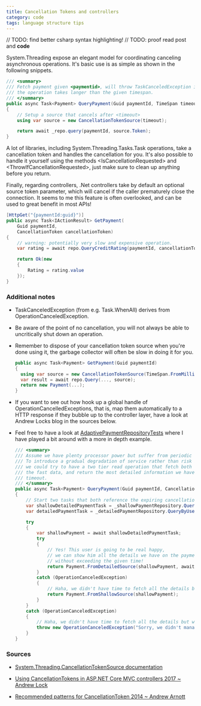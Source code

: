 ```yaml
---
title: Cancellation Tokens and controllers
category: code
tags: language structure tips
---
```


// TODO: find better csharp syntax highlighting!
// TODO: proof read post and **code**

System.Threading expose an elegant model for coordinating canceling asynchronous
operations. It's basic use is as simple as shown in the following snippets.

```csharp
/// <summary>
/// Fetch payment given <paymentid>, will throw TaskCanceledException if
/// the operation takes langer than the given timespan.
/// </summary>
public async Task<Payment> QueryPayment(Guid paymentId, TimeSpan timeout)
{
    // Setup a source that cancels after <timeout>
    using var source = new CancellationTokenSource(timeout);

    return await _repo.query(paymentId, source.Token);
}
```

A lot of libraries, including System.Threading.Tasks.Task operations, take a
cancellation token and handles the cancellation for you. It's also possible to
handle it yourself using the methods \<IsCancellationRequested\> and
\<ThrowIfCancellationRequested\>, just make sure to clean up anything before you
return.

Finally, regarding controllers, .Net controllers take by default an optional
source token parameter, which will cancel if the caller prematurely close the
connection. It seems to me this feature is often overlooked, and can be used to
great benefit in most APIs!

```csharp
[HttpGet("{paymentId:guid}")]
public async Task<IActionResult> GetPayment(
    Guid paymentId,
    CancellationToken cancellationToken)
{
    // warning: potentially very slow and expensive operation.
    var rating = await repo.QueryCreditRating(paymentId, cancellationToken);

    return Ok(new
    {
        Rating = rating.value
    });
}
```

### Additional notes

* TaskCanceledException (from e.g. Task.WhenAll) derives from
  OperationCanceledException.

* Be aware of the point of no cancellation, you will not always be able to
  uncritically shut down an operation.

* Remember to dispose of your cancellation token source when you're done using
  it, the garbage collector will often be slow in doing it for you.

  ```csharp
  public async Task<Payment> GetPayment(Guid paymentId)
  {
    using var source = new CancellationTokenSource(TimeSpan.FromMilliseconds(100));
    var result = await repo.Query(..., source);
    return new Payment(...);
  }
  ```

* If you want to see out how hook up a global handle of
  OperationCancelledExceptions, that is, map them automatically to a HTTP
  response if they bubble up to the controller layer, have a look at Andrew
  Locks blog in the sources below.

* Feel free to have a look at
[AdaptivePaymentRepositoryTests](https://github.com/tugend/ApiControllerSamples/blob/master/Domain/AdaptivePaymentRepository.cs)
where I have played a bit around with a more in depth example.

  ```csharp
  /// <summary>
  /// Assume we have plenty processor power but suffer from periodic slow read speeds.
  /// To introduce a gradual degradation of service rather than risk actual downtime,
  /// we could try to have a two tier read operation that fetch both the slow and
  /// the fast data, and return the most detailed information we have given a specified
  /// timeout.
  /// </summary>
  public async Task<Payment> QueryPayment(Guid paymentId, CancellationToken token)
  {
      // Start two tasks that both reference the expiring cancellation token
      var shallowDetailedPaymentTask = _shallowPaymentRepository.QueryByUserId(paymentId, token);
      var detailedPaymentTask = _detailedPaymentRepository.QueryByUserId(paymentId, token);

      try
      {
          var shallowPayment = await shallowDetailedPaymentTask;
          try
          {
              // Yes! This user is going to be real happy,
              // we can show him all the details we have on the payment
              // without exceeding the given time!
              return Payment.FromDetailedSource(shallowPayment, await detailedPaymentTask);
          }
          catch (OperationCanceledException)
          {
              // Haha, we didn't have time to fetch all the details but we got the basis content.
              return Payment.FromShallowSource(shallowPayment);
          }
      }
      catch (OperationCanceledException)
      {
          // Haha, we didn't have time to fetch all the details but we got the basis content.
          throw new OperationCanceledException("Sorry, we didn't manage to get any results in time!");
      }
  }
  ```

### Sources

* [System.Threading.CancellationTokenSource
  documentation](https://docs.microsoft.com/en-us/dotnet/api/system.threading.cancellationtokensource?view=net-5.0)

* [Using CancellationTokens in ASP.NET Core MVC controllers 2017 ~ Andrew
  Lock](https://andrewlock.net/using-cancellationtokens-in-asp-net-core-mvc-controllers/)

* [Recommended patterns for CancellationToken 2014 ~ Andrew
  Arnott](https://devblogs.microsoft.com/premier-developer/recommended-patterns-for-cancellationtoken/)


<!-- ---
<br />

## API Versioning with Swagger

...

  ## Swagger

  ### Versioning

  Best practice allow any caller of your API to easily verify whether he or she
  is using the right version of the api. Unfortunately developers often
  incrementally add new versions to select endpoints resulting in something like
  below. The confusion increase further when you have to figure out whether some
  endpoint versions must follow each other.

  ```
POST api/payments // create PUT api/payments // update GET
api/payments/{paymentId:guid} // fetch

PUT api/v2/payments

POST api/v3/payments // the newer way of creating a payment, please use this one
instead PUT api/v3/payments // the newer way of updating a payment, must be used
if payment was created using v3 endpoint
```

A better approach is to version the ENTIRE API such that any endpoints that are
unchanged from e.g. version 1 to version 3 just exists for both versions. The
consumer of the API will then be easily able to determine which endpoints to
use.

As a side note, there should of course be a change log for each version too.

Best practice for this is easy using swagger as the follow example show.

#### Examples

See PaymentsController.

```csharp
    [ApiController]
    [Route("api/v{version:apiVersion}/[controller]")]
    public class PaymentsControllerLegacyV1 : ControllerBase
    {
        [ApiVersion("1.0", Deprecated = true)]
        [HttpGet("{paymentId:guid}")]
        public async Task<IActionResult> Create(Guid paymentId, Payment CreatePayment, CancellationToken cancellationToken)
        ...
    }

    [ApiController]
    [Route("api/v{version:apiVersion}/[controller]")]
    public class PaymentsController : ControllerBase
    {
        [ApiVersion("2.0")]
        [ApiVersion("1.0")] // Unchanged from v1 to v2
        [HttpGet("{paymentId:guid}")]
        public async Task<IActionResult> Get(Guid paymentId, CancellationToken cancellationToken)
        {
            ...
        }

        [ApiVersion("2.0")]
        [HttpGet("{paymentId:guid}")]
        public async Task<IActionResult> Create(Guid paymentId, Payment CreatePayment, CancellationToken cancellationToken)
```


### Endpoint documentation with good examples

Good documentation is something any consumer of an API can really appreciate.

Swagger can render your remarks as neat markdown, and add your comments to the
response codes. The value given in the parameter as an example is further
expressed as a default value when calling the endpoint!


```csharp
    /// <summary>
        /// Endpoint for creating a payment
        /// </summary>
        /// <param name="paymentId">fc9d9f16-f775-43ac-8cde-99206a461809</param>
        /// <param name="speed">fast</param>
        /// <param name="cancellationToken"></param>
        /// <returns></returns>
        /// <remarks>
        ///
        /// Possible 'speed' values could be:
        ///
        ///     "fast", "slow", none
        ///
        /// Just for demonstration
        ///
        ///     POST api/v1/payments/fc9d9f16-f775-43ac-8cde-99206a461809?speed=fast
        ///     {
        ///     }
        ///</remarks>
        /// <response code="200">Returns result of query</response>
        /// <response code="400">Unknown payment</response>
        [ProducesResponseType(StatusCodes.Status410Gone)]
        [HttpGet("{paymentId:guid}")]
        public async Task<IActionResult> Get(Guid paymentId, string speed, CancellationToken cancellationToken)
        {
            var rating = speed?.Equals("fast") ?? false
                ? await repo.FastQueryCreditRating(paymentId, cancellationToken)
                : await repo.SlowQueryCreditRating(paymentId, cancellationToken);

            return Ok(new
            {
                Rating = rating.value
            });
        }
```

Continuing in the same track, it would be really nice if there was an actually
working example of input data that could just be fired off to test the endpoint.
Just add an example doc to the request object and the values are automatically
added. If you also want a new valid guid or similar dynamic value, you'll need
to a little bit more though.

```csharp
public class DeletePayment : IRequest
    {
        /// <summary>The amount of the product</summary>
        /// <example>200</example>
        public decimal Amount { get; set; }

        /// <summary>The description of the product</summary>
        /// <example>Men's basketball shoes</example>
        public string Description { get; set; }

        /// <summary>Type of purchase</summary>
        /// <example>Everyday needs</example>
        public string Type { get; set; }
    }
```

## Sources

* [ASPNET Core WebApi Project
  Essentials](https://dev.to/moesmp/what-every-asp-net-core-web-api-project-needs-part-1-serilog-o5a)

* [CancellationTokenSource](https://docs.microsoft.com/en-us/dotnet/api/system.threading.cancellationtokensource?view=net-5.0)
* [Andrew Lock: Using Cancellation Tokens
  ..](https://andrewlock.net/using-cancellationtokens-in-asp-net-core-mvc-controllers/)
* [Devblogs: Best Practice Cancellation
  Tokens](https://devblogs.microsoft.com/premier-developer/recommended-patterns-for-cancellationtoken/)

* https://bryanavery.co.uk/asynchronous-programming-the-right-way/
* [Dispose: Best practice:
  TODO](https://andrewlock.net/four-ways-to-dispose-idisposables-in-asp-net-core/)

* Performance:
  https://docs.microsoft.com/en-us/aspnet/core/performance/performance-best-practices?view=aspnetcore-5.0

* Caching:
  https://docs.microsoft.com/en-us/aspnet/core/performance/caching/response?view=aspnetcore-5.0

* API Versioning:
  https://www.thecodebuzz.com/add-swagger-openapi-api-versioning-net-guidelines/
* API Versioning:
  https://www.infoworld.com/article/3562355/how-to-use-api-versioning-in-aspnet-core.html
* API Versioning + swagger:
  https://dev.to/moesmp/what-every-asp-net-core-web-api-project-needs-part-2-api-versioning-and-swagger-3nfm
  https://github.com/mattfrear/Swashbuckle.AspNetCore.Filters/issues/83
  https://mattfrear.com/2016/01/25/generating-swagger-example-requests-with-swashbuckle/
  https://docs.microsoft.com/en-us/aspnet/core/tutorials/getting-started-with-swashbuckle?view=aspnetcore-5.0&tabs=visual-studio

* Best practice logging

## Worth to know about CancellationTokens



## Worth to know about dotnet api controllers

* Use BaseController instead of Controller Controller: A base class for an MVC
  controller with view support. BaseController: A base class for an MVC
  controller without view support.It is used on Web api in ASP .Net Core. -->
